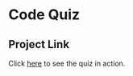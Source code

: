 # Code Quiz

## Project Link

Click [here](https://natasha-mann.github.io/code_quiz) to see the quiz in action.
